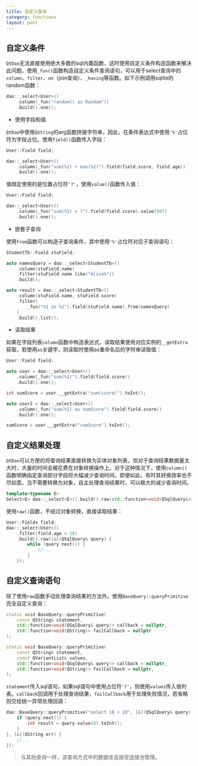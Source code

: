 ```yaml
---
title: 自定义查询
category: functions
layout: post
---
```


自定义条件
-------------

`QtDao`无法直接使用绝大多数的sql内置函数，这时使用自定义条件构造函数来解决此问题。使用`_fun()`函数构造自定义条件查询语句，可以用于select查询中的`column`、`filter`、`on`（join查询）、`_having`等函数。如下示例调用sqlite的random函数：

```cpp
dao::_select<User>()
    .column(_fun("random() as Random"))
    .build().one();
```

- 使用字段和值

`QtDao`中使用`QString`的arg函数拼接字符串，因此，在条件表达式中使用`'%'`占位符为字段占位。使用`field()`函数传入字段：

```cpp
User::Field field;

dao::_select<User>()
    .column(_fun("sum(%1) + max(%2)").field(field.score, field.age))
    .build().one();
```

值绑定使用的是位置占位符`'?'`，使用`value()`函数传入值：

```cpp
User::Field field;

dao::_select<User>()
    .column(_fun("sum(%1) + ?").field(field.score).value(60))
    .build().one();
```

- 嵌套子查询

使用`from`函数可以构造子查询条件，其中使用`'%'`占位符对应子查询语句：

```cpp
StudentTb::Field stuField;

auto namesQuery = dao::_select<StudentTb>()
    .column(stuField.name)
    .filter(stuField.name.like("Alice%"))
    .build();

auto result = dao::_select<StudentTb>()
    .column(stuField.name, stuField.score)
    .filter(
        _fun("%1 in %2").field(stuField.name).from(namesQuery)
    )
    .build().list();
```

- 读取结果

如果在字段列表`column`函数中构造表达式，读取结果使用对应实例的`__getExtra`获取，若使用`as`关键字，则读取时使用as重命名后的字符串读取值：

```cpp
User::Field field;

auto user = dao::_select<User>()
    .column(_fun("sum(%1)").field(field.score))
    .build().one();

int sumScore = user.__getExtra("sum(score)").toInt();

auto user2 = dao::_select<User>()
    .column(_fun("sum(%1) as sumScore").field(field.score))
    .build().one();

sumScore = user.__getExtra("sumScore").toInt();
```

自定义结果处理
-------------

`QtDao`可以方便的将查询结果直接转换为实体对象列表，但对于查询结果数据量太大时，大量的时间会被花费在对象转换操作上。对于这种情况下，使用`column()`函数明确指定查询部分字段将大幅减少查询时间，即便如此，有时其转换效率也不尽如意。当不需要转换为对象，自主处理查询结果时，可以极大的减少查询时间。

```cpp
template<typename E>
Select<E> dao::_select<E>().build().raw(std::function<void(QSqlQuery&)> callback);
```

使用`raw()`函数，不经过对象转换，直接读取结果：

```cpp
User::Fields field;
dao::_select<User>()
    .filter(field.age < 18)
    .build().raw([&](QSqlQuery& query) {
        while (query.next()) {
            //...
        }
    });
```

自定义查询语句
-------------

除了使用`raw`函数手动处理查询结果的方法外，使用`BaseQuery::queryPrimitive`完全自定义查询：

```cpp
static void BaseQuery::queryPrimitive(
    const QString& statement, 
    std::function<void(QSqlQuery& query)> callback = nullptr,
    std::function<void(QString)> failCallback = nullptr
);

static void BaseQuery::queryPrimitive(
    const QString& statement,
    const QVariantList& values,
    std::function<void(QSqlQuery& query)> callback = nullptr,
    std::function<void(QString)> failCallback = nullptr,
);
```

`statement`传入sql语句，如果sql语句中使用占位符`'?'`，则使用`values`传入值列表。`callback`回调用于处理查询结果，`failCallback`用于处理失败情况，若省略则交给统一异常处理回调：

```cpp
dao::BaseQuery::queryPrimitive("select 10 + 20", [&](QSqlQuery& query) {
    if (query.next()) {
        int result = query.value(0).toInt();
    }
}, [&](QString err) {
    //...
});
```

> 与其他查询一样，该查询方式中的数据库连接受连接池管理。